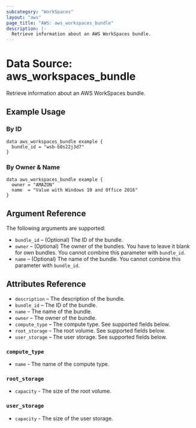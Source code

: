 ```yaml
---
subcategory: "WorkSpaces"
layout: "aws"
page_title: "AWS: aws_workspaces_bundle"
description: |-
  Retrieve information about an AWS WorkSpaces bundle.
---
```


# Data Source: aws_workspaces_bundle

Retrieve information about an AWS WorkSpaces bundle.

## Example Usage

### By ID

```hcl
data aws_workspaces_bundle example {
  bundle_id = "wsb-b0s22j3d7"
}
```

### By Owner & Name

```hcl
data aws_workspaces_bundle example {
  owner = "AMAZON"
  name  = "Value with Windows 10 and Office 2016"
}
```

## Argument Reference

The following arguments are supported:

* `bundle_id` – (Optional) The ID of the bundle.
* `owner` – (Optional) The owner of the bundles. You have to leave it blank for own bundles. You cannot combine this parameter with `bundle_id`.
* `name` – (Optional) The name of the bundle. You cannot combine this parameter with `bundle_id`.

## Attributes Reference

* `description` – The description of the bundle.
* `bundle_id` – The ID of the bundle.
* `name` – The name of the bundle.
* `owner` – The owner of the bundle.
* `compute_type` – The compute type. See supported fields below.
* `root_storage` – The root volume. See supported fields below.
* `user_storage` – The user storage. See supported fields below.

### `compute_type`

* `name` - The name of the compute type.

### `root_storage`

* `capacity` - The size of the root volume.

### `user_storage`

* `capacity` - The size of the user storage.
